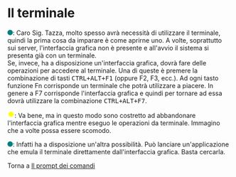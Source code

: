 # Il terminale

![](../../images/people/tess.png): Caro Sig. Tazza, molto spesso avrà necessità di utilizzare il terminale, quindi la prima cosa da imparare è come aprirne uno.
A volte, soprattutto sui server, l'interfaccia grafica non è presente e all'avvio il sistema si presenta già con un terminale.
<br>Se, invece, ha a disposizione un'interfaccia grafica, dovrà fare delle operazioni per accedere al terminale. Una di queste è premere la combinazione di tasti <kbd>CTRL+ALT+F1</kbd> (oppure F2, F3, ecc.). Ad ogni tasto funzione Fn corrisponde un terminale che potrà utilizzare a piacere. In genere a F7 corrisponde l'interfaccia grafica e quindi per tornare ad essa dovrà utilizzare la combinazione <kbd>CTRL+ALT+F7</kbd>.

![](../../images/people/tazza.png): Va bene, ma in questo modo sono costretto ad abbandonare l'interfaccia grafica mentre eseguo le operazioni da terminale. Immagino che a volte possa essere scomodo.

![](../../images/people/tess.png): Infatti ha a disposizione un'altra possibilità. Può lanciare un'applicazione che emula il terminale direttamente dall'interfaccia grafica. Basta cercarla.

Torna a [Il prompt dei comandi](../summary.md)
